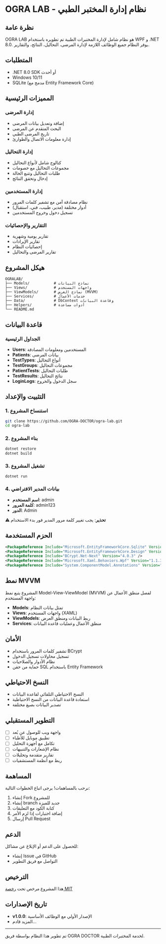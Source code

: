 # OGRA LAB - نظام إدارة المختبر الطبي

## نظرة عامة
OGRA LAB هو نظام شامل لإدارة المختبرات الطبية تم تطويره باستخدام WPF و .NET 8.0. يوفر النظام جميع الوظائف اللازمة لإدارة المرضى، التحاليل، النتائج، والتقارير.

## المتطلبات
- .NET 8.0 SDK أو أحدث
- Windows 10/11
- SQLite (مدمج مع Entity Framework Core)

## المميزات الرئيسية

### إدارة المرضى
- إضافة وتعديل بيانات المرضى
- البحث المتقدم عن المرضى
- تاريخ المرضى الطبي
- إدارة معلومات الاتصال والطوارئ

### إدارة التحاليل
- كتالوج شامل لأنواع التحاليل
- مجموعات التحاليل مع خصومات
- طلبات التحاليل وتتبع الحالة
- إدخال وتحقق النتائج

### إدارة المستخدمين
- نظام مصادقة آمن مع تشفير كلمات المرور
- أدوار مختلفة (مدير، طبيب، فني، استقبال)
- تسجيل دخول وخروج المستخدمين

### التقارير والإحصائيات
- تقارير يومية وشهرية
- تقارير الإيرادات
- إحصائيات النظام
- تقارير المرضى والتحاليل

## هيكل المشروع

```
OGRALAB/
├── Models/           # نماذج البيانات
├── Views/            # واجهات المستخدم
├── ViewModels/       # نماذج العرض (MVVM)
├── Services/         # خدمات الأعمال
├── Data/             # DbContext وقاعدة البيانات
├── Helpers/          # أدوات مساعدة
└── README.md
```

## قاعدة البيانات

### الجداول الرئيسية
- **Users**: المستخدمين ومعلومات المصادقة
- **Patients**: بيانات المرضى
- **TestTypes**: أنواع التحاليل
- **TestGroups**: مجموعات التحاليل
- **PatientTests**: طلبات التحاليل
- **TestResults**: نتائج التحاليل
- **LoginLogs**: سجل الدخول والخروج

## التثبيت والإعداد

### 1. استنساخ المشروع
```bash
git clone https://github.com/OGRA-DOCTOR/ogra-lab.git
cd ogra-lab
```

### 2. بناء المشروع
```bash
dotnet restore
dotnet build
```

### 3. تشغيل المشروع
```bash
dotnet run
```

### 4. بيانات المدير الافتراضي
- **اسم المستخدم**: admin
- **كلمة المرور**: admin123
- **الدور**: Admin

⚠️ **تحذير**: يجب تغيير كلمة مرور المدير فور بدء الاستخدام

## الحزم المستخدمة

```xml
<PackageReference Include="Microsoft.EntityFrameworkCore.Sqlite" Version="8.0.0" />
<PackageReference Include="Microsoft.EntityFrameworkCore.Design" Version="8.0.0" />
<PackageReference Include="BCrypt.Net-Next" Version="4.0.3" />
<PackageReference Include="Microsoft.Xaml.Behaviors.Wpf" Version="1.1.39" />
<PackageReference Include="System.ComponentModel.Annotations" Version="5.0.0" />
```

## نمط MVVM
المشروع يتبع نمط Model-View-ViewModel (MVVM) لفصل منطق الأعمال عن واجهة المستخدم:

- **Models**: تمثل بيانات النظام
- **Views**: واجهات المستخدم (XAML)
- **ViewModels**: ربط البيانات ومنطق العرض
- **Services**: منطق الأعمال وعمليات قاعدة البيانات

## الأمان
- تشفير كلمات المرور باستخدام BCrypt
- تسجيل محاولات تسجيل الدخول
- نظام الأدوار والصلاحيات
- حماية من حقن SQL باستخدام Entity Framework

## النسخ الاحتياطي
- النسخ الاحتياطي التلقائي لقاعدة البيانات
- استعادة قاعدة البيانات من النسخ الاحتياطية
- تصدير البيانات بصيغ مختلفة

## التطوير المستقبلي
- [ ] واجهة ويب للوصول عن بُعد
- [ ] تطبيق موبايل للأطباء
- [ ] تكامل مع أجهزة التحليل
- [ ] نظام الإشعارات والتنبيهات
- [ ] تقارير متقدمة وتحليلات
- [ ] ربط مع أنظمة المستشفيات

## المساهمة
نرحب بالمساهمات! يرجى اتباع الخطوات التالية:

1. إنشاء Fork للمشروع
2. إنشاء branch جديد للميزة
3. كتابة الكود مع التعليقات
4. إضافة اختبارات إذا لزم الأمر
5. إرسال Pull Request

## الدعم
للحصول على الدعم أو الإبلاغ عن مشاكل:
- إنشاء Issue في GitHub
- التواصل مع فريق التطوير

## الترخيص
هذا المشروع مرخص تحت [رخصة MIT](LICENSE)

## تاريخ الإصدارات
- **v1.0.0**: الإصدار الأولي مع الوظائف الأساسية
- المزيد قادم...

---

تم تطوير هذا النظام بواسطة فريق OGRA DOCTOR لخدمة المختبرات الطبية.
